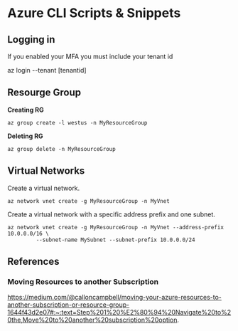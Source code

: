 # Azure CLI Scripts & Snippets 

## Logging in

If you enabled your MFA you must include your tenant id

az login --tenant [tenantid]

## Resourge Group
**Creating RG**
```
az group create -l westus -n MyResourceGroup

```

**Deleting RG**
```
az group delete -n MyResourceGroup
```

## Virtual Networks

Create a virtual network.

```
az network vnet create -g MyResourceGroup -n MyVnet
```


Create a virtual network with a specific address prefix and one subnet.
```
az network vnet create -g MyResourceGroup -n MyVnet --address-prefix 10.0.0.0/16 \
         --subnet-name MySubnet --subnet-prefix 10.0.0.0/24
```


## References 

### Moving Resources to another Subscription

https://medium.com/@calloncampbell/moving-your-azure-resources-to-another-subscription-or-resource-group-1644f43d2e07#:~:text=Step%201%20%E2%80%94%20Navigate%20to%20the,Move%20to%20another%20subscription%20option.

